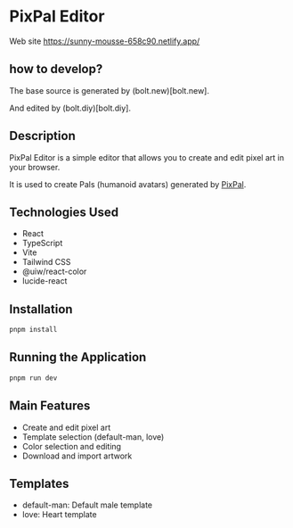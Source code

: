 # PixPal Editor
Web site
https://sunny-mousse-658c90.netlify.app/

## how to develop?
The base source is generated by (bolt.new)[bolt.new].

And edited by (bolt.diy)[bolt.diy].

## Description

PixPal Editor is a simple editor that allows you to create and edit pixel art in your browser.

It is used to create Pals (humanoid avatars) generated by [PixPal](https://github.com/tKwbr999/pixpal).

## Technologies Used

- React
- TypeScript
- Vite
- Tailwind CSS
- @uiw/react-color
- lucide-react

## Installation

```bash
pnpm install
```

## Running the Application

```bash
pnpm run dev
```

## Main Features

- Create and edit pixel art
- Template selection (default-man, love)
- Color selection and editing
- Download and import artwork

## Templates

- default-man: Default male template
- love: Heart template
